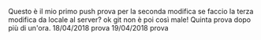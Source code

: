 ﻿Questo è il mio primo push
prova per la seconda modifica
se faccio la terza modifica da locale al server?
ok git non è poi così male!
Quinta prova dopo più di un'ora.
18/04/2018 prova
19/04/2018 prova
